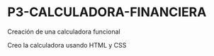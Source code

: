 # P3-CALCULADORA-FINANCIERA

Creación de una calculadora funcional

Creo la calculadora usando HTML y CSS


